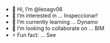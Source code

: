 - 👋 Hi, I’m @leoagv06 
- 👀 I’m interested in ... Inspeccionar!
- 🌱 I’m currently learning ... Dynamo
- 💞️ I’m looking to collaborate on ... BIM
- ⚡ Fun fact: ... See
